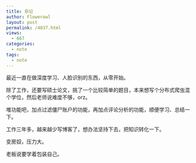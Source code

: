 ```yaml
---
title: 杂记
author: Flowerowl
layout: post
permalink: /4037.html
views:
  - 667
categories:
  - note
tags:
  - note
---
```


最近一直在做深度学习、人脸识别的东西，从零开始。

除了工作，还要写硕士论文，挑了一个比较简单的题目，本来想写个分布式爬虫混个学位，然后老师说难度不够，orz。

堆功能吧，加点过滤僵尸账户的功能，再加点评论分析的功能，顺便学习、总结一下。

工作三年多，越来越少写博客了，想办法坚持下去，把知识转化一下。

变房奴，压力大。

老板说要学着包装自己。
